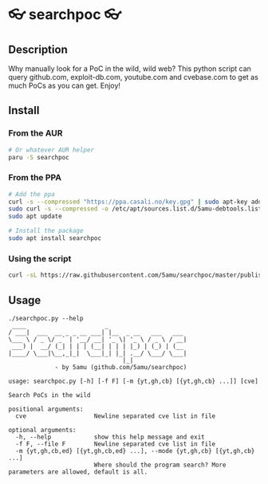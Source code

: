 # 👓 searchpoc 👓

## Description

Why manually look for a PoC in the wild, wild web? This python script can query github.com, exploit-db.com, youtube.com and cvebase.com to get as much PoCs as you can get. Enjoy!

## Install

### From the AUR

```bash
# Or whatever AUR helper
paru -S searchpoc
```

### From the PPA

```bash
# Add the ppa
curl -s --compressed "https://ppa.casali.no/key.gpg" | sudo apt-key add -
sudo curl -s --compressed -o /etc/apt/sources.list.d/5amu-debtools.list "https://ppa.casali.no/5amu-debtools.list"
sudo apt update

# Install the package
sudo apt install searchpoc
```

### Using the script

```bash
curl -sL https://raw.githubusercontent.com/5amu/searchpoc/master/publish/install.sh | sudo sh
```

## Usage

```
./searchpoc.py --help
 ____                      _
/ ___|  ___  __ _ _ __ ___| |__  _ __   ___   ___
\___ \ / _ \/ _` | '__/ __| '_ \| '_ \ / _ \ / __|
 ___) |  __/ (_| | | | (__| | | | |_) | (_) | (__
|____/ \___|\__,_|_|  \___|_| |_| .__/ \___/ \___|
                                |_|
             - by 5amu (github.com/5amu/searchpoc)

usage: searchpoc.py [-h] [-f F] [-m {yt,gh,cb} [{yt,gh,cb} ...]] [cve]

Search PoCs in the wild

positional arguments:
  cve                   Newline separated cve list in file

optional arguments:
  -h, --help            show this help message and exit
  -f F, --file F        Newline separated cve list in file
  -m {yt,gh,cb,ed} [{yt,gh,cb,ed} ...], --mode {yt,gh,cb} [{yt,gh,cb} ...]
                        Where should the program search? More parameters are allowed, default is all.
```
